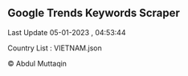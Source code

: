 

## Google Trends Keywords Scraper 
 
Last Update 05-01-2023 , 04:53:44

Country List :
VIETNAM.json



© Abdul Muttaqin 
